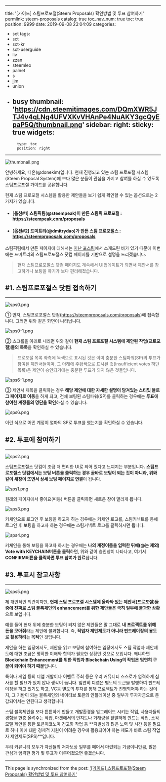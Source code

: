 
---
title: '[가이드] 스팀프로포절(Steem Proposals) 확인방법 및 투표 참여하기'
permlink: steem-proposals
catalog: true
toc_nav_num: true
toc: true
position: 9999
date: 2019-09-08 23:04:09
categories:
- sct
tags:
- sct
- sct-kr
- sct-userguide
- liv
- zzan
- steemleo
- palnet
- s
- jjm
- union
- busy
thumbnail: 'https://cdn.steemitimages.com/DQmXWR5JTJ4v4qLNg4UFVXKvVHAnPe4NuAKY3gcQyEpaP5Q/thumbnail.png'
sidebar:
    right:
        sticky: true
widgets:
    -
        type: toc
        position: right
---


![thumbnail.png](https://cdn.steemitimages.com/DQmXWR5JTJ4v4qLNg4UFVXKvVHAnPe4NuAKY3gcQyEpaP5Q/thumbnail.png)

안녕하세요, 디온(@donekim)입니다. 현재 진행되고 있는 스팀 프로포절 시스템(Steem Proposal System)에 보다 많은 분들이 관심을 가지고 참여를 하실 수 있도록 스팀프로포절 가이드를 공유합니다.

현재 스팀 프로포절 시스템을 활용한 제안들을 보기 쉽게 확인할 수 있는 옵션으로는 2가지가 있습니다.

- #### [옵션#1] 스팀픽팀(@steempeak)이 만든 스팀픽 프로포절 : https://steempeak.com/proposals

- #### [옵션#2] 드미트리(@dmitrydao)가 만든 스팀 프로포절스 : https://steemproposals.com/proposals

스팀픽팀에서 만든 페이지에 대해서는 [지난 포스팅](https://www.steemcoinpan.com/sct/@donekim/4cw7w2)에서 소개드린 바가 있기 때문에 이번에는 드미트리의 스팀프로포절스 닷컴 페이지를 기반으로 설명을 드리겠습니다.

> 현재 스팀프로포절스 닷컴 페이지도 계속해서 UI업데이트가 되면서 제안서를 참고하거나 보팅을 하기가 보다 편리해졌습니다.


## #1. 스팀프로포절스 닷컴 접속하기
---

![sps0.png](https://cdn.steemitimages.com/DQmSVTHfNnJYGx96S8kVCtu2PH8SQnbFTjqJA3ZAtiqQ4MW/sps0.png)

① 먼저, 스팀프로포절스 닷컴(https://steemproposals.com/proposals)에 접속합니다. 그러면 위와 같은 화면이 나타납니다.

![sps0-1.png](https://cdn.steemitimages.com/DQmP6oaxDZoXZ4ujaKJAqXJdomdBSGhihfeRTQcgg5KDGDU/sps0-1.png)

② 스크롤을 아래로 내리면 위와 같이 **현재 스팀 프로포절 시스템에 제안된 작업(프로포절)들의 목록**을 확인하실 수 있습니다. 

> 프로포절 목록 좌측에 녹색으로 표시된 것은 이미 충분한 스팀파워(SP)의 투표가 참여된 제안서들이며, 그 아래에 주황색으로 표시된 것(Insufficient votes 하단 목록)은 제안이 승인되기에는 충분한 투표가 되지 않은 것들입니다.

![sps6-1.png](https://cdn.steemitimages.com/DQmS9eevwSUb9yQexCJpnZbGuzVeWVdnVgRFFihuq1nMy8f/sps6-1.png)

③ 제안서 제목을 클릭하는 경우 **해당 제안에 대한 자세한 설명이 담겨있는 스티밋 블로그 페이지로 이동**을 하게 되고, 전체 보팅된 스팀파워(SP)를 클릭하는 경우에는 **투표에 참여한 계정들의 명단을 확인**하실 수 있습니다. 

![sps6.png](https://cdn.steemitimages.com/DQma2dSEpbFBMRk3j54mrsKE62DmEwxmbix9yYzCBaK1k8M/sps6.png)

이런 식으로 어떤 계정이 얼마의 SP로 투표를 했는지를 확인하실 수 있습니다.


## #2. 투표에 참여하기
---
![sps2.png](https://cdn.steemitimages.com/DQmZ9DScvLTJE91mHhYDqDVDHYTmJ4F98bD3jWCpBctPQ9B/sps2.png)

스팀프로포절스 닷컴이 조금 더 편리한 UI로 되어 있다고 느껴지는 부분입니다. **스팀프로포절스 닷컴에서는 보팅 버튼을 클릭하는 경우 곧바로 보팅이 되는 것이 아니라, 위와 같이 새창이 뜨면서 상세 보팅 페이지로 연결**이 됩니다. 

![sps1.png](https://cdn.steemitimages.com/DQmeUvahtoKiRKnghwjcFPCAbAmULt6dEmaz1zhNDZhHT6F/sps1.png)

원래의 페이지에서 좋아요(따봉) 버튼을 클릭하면 새로운 창이 열리게 됩니다.

![sps3.png](https://cdn.steemitimages.com/DQmZXwzZYEhxaa3KUsTap2pqWS1yDzwcWTN9K7XnobcVZzC/sps3.png)

키체인으로 로그인 후 보팅을 하고자 하는 경우에는 키체인 로고를, 스팀커넥트를 통해 로그인 후 보팅을 하고자 하는 경우에는 스팀커넥트 로고를 클릭하시면 됩니다. 

![sps4.png](https://cdn.steemitimages.com/DQmdP8CviXaBxceiFxt2D7b1oFVxRmp9scvjgF8ugj9xDHd/sps4.png)

키체인을 통해 보팅을 하고자 하시는 경우에는 **나의 계정이름을 입력한 뒤에(@는 제외) Vote with KEYCHAIN버튼을 클릭**하면, 위와 같이 승인창이 나타나고, 여기서 **CONFIRM버튼을 클릭하면 투표 참여가 완료**됩니다. 

## #3. 투표시 참고사항
---

![sps5.png](https://cdn.steemitimages.com/DQmW7Knipi5yPLcueTo8w2xzsq7qP8gMB8P6qGARqZukFgz/sps5.png)

제 개인적인 의견이지만, **현재 스팀 프로포절 시스템에 올라와 있는 제안서(프로포절)들 중에 진짜로 스팀 블록체인의 enhancement를 위한 제안들은 극히 일부에 불과한 상황**으로 보입니다. 

예를 들어 현재 위에 충분한 보팅이 되지 않은 제안들은 말 그대로 **내 프로젝트를 위해 돈을 모아줘**라는 제안에 불과합니다. 즉, **작업자 제안제도가 아니라 펀드레이징의 용도로 활용하려는 목적**인 것입니다. 

제안을 하는 입장에서도, 제안을 읽고 보팅에 참여하는 입장에서도 스팀 작업자 제안제도에 대한 조금은 명확한 이해와 합의가 필요한 상황인 것으로 보입니다. 왜냐하면 **Blockchain Enhancement를 위한 작업과 Blockchain Using의 작업은 엄연히 구분이 되어야 하기 때문**입니다.

특히나 게임 등의 디앱 개발이나 이벤트 주최 등은 우리 커뮤니티 스스로가 엄격하게 심사를 할 필요가 있지 않나 생각이 듭니다. 엄연히 디앱은 별도의 토큰을 발행하여 펀드레이징을 하고 있기도 하고, VC등 별도의 투자를 통해 프로젝트가 진행되어야 하는 것이지, 그 기반이 되는 블록체인의 네이티브 토큰의 인플레이션 중 일부가 투자자금으로 둔갑되어서는 안된다고 생각합니다.

스팀 블록체인을 보다 튼튼하게 만들고 개발환경을 업그레이드 시키는 작업, 사용자들의 경험을 한층 올려주는 작업, 마켓에서의 인지도나 거래량을 활발하게 만드는 작업,  소각모델 제안을 통한 토큰이코노미 견고화 작업 등 **자발성과 많은 노력 및 시간 등을 필요로 하나 이에 대한 경제적 지원이 어려운 경우에 활용되어야 하는 제도가 바로 스팀 작업자 제안제도(SPS)**입니다. 

우리 커뮤니티 모두가 자신들의 저자보상 일부를 떼어서 마련되는 기금이니만큼, 많은 관심과 엄격한 평가 및 투표가 이루어졌으면 좋겠습니다.

- - -

This page is synchronized from the post: ['[가이드] 스팀프로포절(Steem Proposals) 확인방법 및 투표 참여하기'](https://steemit.com/@donekim/steem-proposals)
